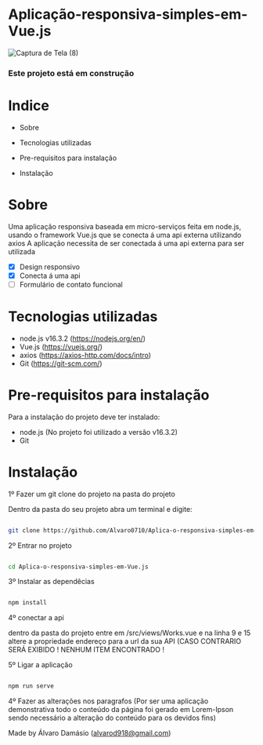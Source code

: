 # Aplicação-responsiva-simples-em-Vue.js



![Captura de Tela (8)](https://user-images.githubusercontent.com/77339858/153053710-3644f133-23da-435f-b114-b18eb5214f8b.png)

### Este projeto está em construção

# Indice

* Sobre

* Tecnologias utilizadas

* Pre-requisitos para instalação


* Instalação

# Sobre

Uma aplicação responsiva baseada em micro-serviços feita em node.js, usando o framework Vue.js que se conecta á uma api externa utilizando axios
A aplicação necessita de ser conectada á uma api externa para ser utilizada

- [x] Design responsivo
- [x] Conecta á uma api
- [ ] Formulário de contato funcional

# Tecnologias utilizadas

* node.js v16.3.2 (https://nodejs.org/en/)
* Vue.js (https://vuejs.org/)
* axios (https://axios-http.com/docs/intro)
* Git (https://git-scm.com/)

# Pre-requisitos para instalação
Para a instalação do projeto deve ter instalado:

* node.js (No projeto foi utilizado a versão v16.3.2)
* Git

# Instalação


1º Fazer um git clone do projeto na pasta do projeto

Dentro da pasta do seu projeto abra um terminal e digite:

``` bash

git clone https://github.com/Alvaro0710/Aplica-o-responsiva-simples-em-Vue.js.git

``` 
2º Entrar no projeto

``` bash

cd Aplica-o-responsiva-simples-em-Vue.js

```

3º Instalar as dependêcias

``` bash

npm install

```


4º conectar a api

dentro da pasta do projeto entre em /src/views/Works.vue e na linha 9 e 15 altere a propriedade endereço para a url da  sua API (CASO CONTRARIO SERÁ EXIBIDO ! NENHUM ITEM ENCONTRADO !

5º Ligar a aplicação 

```bash

npm run serve

```

4º Fazer as alterações nos paragrafos (Por ser uma aplicação demonstrativa todo o conteúdo da página foi gerado em Lorem-Ipson sendo necessário a alteração do conteúdo para os devidos fins)

Made by Álvaro Damásio (alvarod918@gmail.com)
